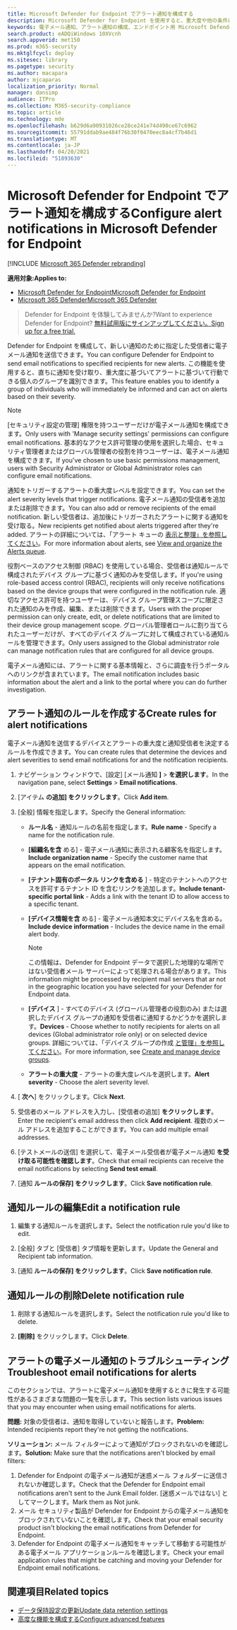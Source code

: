```yaml
---
title: Microsoft Defender for Endpoint でアラート通知を構成する
description: Microsoft Defender for Endpoint を使用すると、重大度や他の条件に基づいて、セキュリティアラートの電子メール通知設定を構成できます。
keywords: 電子メール通知、アラート通知の構成、エンドポイント用 Microsoft Defender、エンドポイント通知用 microsoft Defender、エンドポイント通知用 microsoft Defender、Windows 10 enterprise、Windows 10 Education
search.product: eADQiWindows 10XVcnh
search.appverid: met150
ms.prod: m365-security
ms.mktglfcycl: deploy
ms.sitesec: library
ms.pagetype: security
ms.author: macapara
author: mjcaparas
localization_priority: Normal
manager: dansimp
audience: ITPro
ms.collection: M365-security-compliance
ms.topic: article
ms.technology: mde
ms.openlocfilehash: b629d6a90931026ce28ce241e74d490ce67c6962
ms.sourcegitcommit: 55791ddab9ae484f76b30f0470eec8a4cf7b46d1
ms.translationtype: MT
ms.contentlocale: ja-JP
ms.lasthandoff: 04/20/2021
ms.locfileid: "51893630"
---
```

# <a name="configure-alert-notifications-in-microsoft-defender-for-endpoint"></a><span data-ttu-id="155e9-104">Microsoft Defender for Endpoint でアラート通知を構成する</span><span class="sxs-lookup"><span data-stu-id="155e9-104">Configure alert notifications in Microsoft Defender for Endpoint</span></span>

[!INCLUDE [Microsoft 365 Defender rebranding](../../includes/microsoft-defender.md)]

<span data-ttu-id="155e9-105">**適用対象:**</span><span class="sxs-lookup"><span data-stu-id="155e9-105">**Applies to:**</span></span>
- [<span data-ttu-id="155e9-106">Microsoft Defender for Endpoint</span><span class="sxs-lookup"><span data-stu-id="155e9-106">Microsoft Defender for Endpoint</span></span>](https://go.microsoft.com/fwlink/p/?linkid=2154037)
- [<span data-ttu-id="155e9-107">Microsoft 365 Defender</span><span class="sxs-lookup"><span data-stu-id="155e9-107">Microsoft 365 Defender</span></span>](https://go.microsoft.com/fwlink/?linkid=2118804)

><span data-ttu-id="155e9-108">Defender for Endpoint を体験してみませんか?</span><span class="sxs-lookup"><span data-stu-id="155e9-108">Want to experience Defender for Endpoint?</span></span> [<span data-ttu-id="155e9-109">無料試用版にサインアップしてください。</span><span class="sxs-lookup"><span data-stu-id="155e9-109">Sign up for a free trial.</span></span>](https://www.microsoft.com/microsoft-365/windows/microsoft-defender-atp?ocid=docs-wdatp-emailconfig-abovefoldlink)

<span data-ttu-id="155e9-110">Defender for Endpoint を構成して、新しい通知のために指定した受信者に電子メール通知を送信できます。</span><span class="sxs-lookup"><span data-stu-id="155e9-110">You can configure Defender for Endpoint to send email notifications to specified recipients for new alerts.</span></span> <span data-ttu-id="155e9-111">この機能を使用すると、直ちに通知を受け取り、重大度に基づいてアラートに基づいて行動できる個人のグループを識別できます。</span><span class="sxs-lookup"><span data-stu-id="155e9-111">This feature enables you to identify a group of individuals who will immediately be informed and can act on alerts based on their severity.</span></span>

> [!NOTE]
> <span data-ttu-id="155e9-112">[セキュリティ設定の管理] 権限を持つユーザーだけが電子メール通知を構成できます。</span><span class="sxs-lookup"><span data-stu-id="155e9-112">Only users with 'Manage security settings' permissions can configure email notifications.</span></span> <span data-ttu-id="155e9-113">基本的なアクセス許可管理の使用を選択した場合、セキュリティ管理者またはグローバル管理者の役割を持つユーザーは、電子メール通知を構成できます。</span><span class="sxs-lookup"><span data-stu-id="155e9-113">If you've chosen to use basic permissions management, users with Security Administrator or Global Administrator roles can configure email notifications.</span></span>

<span data-ttu-id="155e9-114">通知をトリガーするアラートの重大度レベルを設定できます。</span><span class="sxs-lookup"><span data-stu-id="155e9-114">You can set the alert severity levels that trigger notifications.</span></span> <span data-ttu-id="155e9-115">電子メール通知の受信者を追加または削除できます。</span><span class="sxs-lookup"><span data-stu-id="155e9-115">You can also add or remove recipients of the email notification.</span></span> <span data-ttu-id="155e9-116">新しい受信者は、追加後にトリガーされたアラートに関する通知を受け取る。</span><span class="sxs-lookup"><span data-stu-id="155e9-116">New recipients get notified about alerts triggered after they're added.</span></span> <span data-ttu-id="155e9-117">アラートの詳細については、「アラート キューの [表示と整理」を参照してください](alerts-queue.md)。</span><span class="sxs-lookup"><span data-stu-id="155e9-117">For more information about alerts, see [View and organize the Alerts queue](alerts-queue.md).</span></span>

<span data-ttu-id="155e9-118">役割ベースのアクセス制御 (RBAC) を使用している場合、受信者は通知ルールで構成されたデバイス グループに基づく通知のみを受信します。</span><span class="sxs-lookup"><span data-stu-id="155e9-118">If you're using role-based access control (RBAC), recipients will only receive notifications based on the device groups that were configured in the notification rule.</span></span>
<span data-ttu-id="155e9-119">適切なアクセス許可を持つユーザーは、デバイス グループ管理スコープに限定された通知のみを作成、編集、または削除できます。</span><span class="sxs-lookup"><span data-stu-id="155e9-119">Users with the proper permission can only create, edit, or delete notifications that are limited to their device group management scope.</span></span>
<span data-ttu-id="155e9-120">グローバル管理者ロールに割り当てられたユーザーだけが、すべてのデバイス グループに対して構成されている通知ルールを管理できます。</span><span class="sxs-lookup"><span data-stu-id="155e9-120">Only users assigned to the Global administrator role can manage notification rules that are configured for all device groups.</span></span>

<span data-ttu-id="155e9-121">電子メール通知には、アラートに関する基本情報と、さらに調査を行うポータルへのリンクが含まれています。</span><span class="sxs-lookup"><span data-stu-id="155e9-121">The email notification includes basic information about the alert and a link to the portal where you can do further investigation.</span></span>


## <a name="create-rules-for-alert-notifications"></a><span data-ttu-id="155e9-122">アラート通知のルールを作成する</span><span class="sxs-lookup"><span data-stu-id="155e9-122">Create rules for alert notifications</span></span>
<span data-ttu-id="155e9-123">電子メール通知を送信するデバイスとアラートの重大度と通知受信者を決定するルールを作成できます。</span><span class="sxs-lookup"><span data-stu-id="155e9-123">You can create rules that determine the devices and alert severities to send email notifications for and the notification recipients.</span></span>


1. <span data-ttu-id="155e9-124">ナビゲーション ウィンドウで、[設定] [メール通知 **]**  >  **を選択します**。</span><span class="sxs-lookup"><span data-stu-id="155e9-124">In the navigation pane, select **Settings** > **Email notifications**.</span></span>

2. <span data-ttu-id="155e9-125">[アイテム **の追加] をクリックします**。</span><span class="sxs-lookup"><span data-stu-id="155e9-125">Click **Add item**.</span></span>

3. <span data-ttu-id="155e9-126">[全般] 情報を指定します。</span><span class="sxs-lookup"><span data-stu-id="155e9-126">Specify the General information:</span></span>
    - <span data-ttu-id="155e9-127">**ルール名** - 通知ルールの名前を指定します。</span><span class="sxs-lookup"><span data-stu-id="155e9-127">**Rule name** - Specify a name for the notification rule.</span></span>
    - <span data-ttu-id="155e9-128">**[組織名を含** める] - 電子メール通知に表示される顧客名を指定します。</span><span class="sxs-lookup"><span data-stu-id="155e9-128">**Include organization name** - Specify the customer name that appears on the email notification.</span></span>
    - <span data-ttu-id="155e9-129">**[テナント固有のポータル リンクを含める** ] - 特定のテナントへのアクセスを許可するテナント ID を含むリンクを追加します。</span><span class="sxs-lookup"><span data-stu-id="155e9-129">**Include tenant-specific portal link** - Adds a link with the tenant ID to allow access to a specific tenant.</span></span>
    - <span data-ttu-id="155e9-130">**[デバイス情報を含** める] - 電子メール通知本文にデバイス名を含める。</span><span class="sxs-lookup"><span data-stu-id="155e9-130">**Include device information** - Includes the device name in the email alert body.</span></span>
    
        >[!NOTE]
        > <span data-ttu-id="155e9-131">この情報は、Defender for Endpoint データで選択した地理的な場所ではない受信者メール サーバーによって処理される場合があります。</span><span class="sxs-lookup"><span data-stu-id="155e9-131">This information might be processed by recipient mail servers that ar not in the geographic location you have selected for your Defender for Endpoint data.</span></span>

    - <span data-ttu-id="155e9-132">**[デバイス** ] - すべてのデバイス (グローバル管理者の役割のみ) または選択したデバイス グループの通知を受信者に通知するかどうかを選択します。</span><span class="sxs-lookup"><span data-stu-id="155e9-132">**Devices** - Choose whether to notify recipients for alerts on all devices (Global administrator role only) or on selected device groups.</span></span> <span data-ttu-id="155e9-133">詳細については、「デバイス グループの作成 [と管理」を参照してください](machine-groups.md)。</span><span class="sxs-lookup"><span data-stu-id="155e9-133">For more information, see [Create and manage device groups](machine-groups.md).</span></span>
    - <span data-ttu-id="155e9-134">**アラートの重大度** - アラートの重大度レベルを選択します。</span><span class="sxs-lookup"><span data-stu-id="155e9-134">**Alert severity** - Choose the alert severity level.</span></span>

4. <span data-ttu-id="155e9-135">[ **次へ**] をクリックします。</span><span class="sxs-lookup"><span data-stu-id="155e9-135">Click **Next**.</span></span>
    
5. <span data-ttu-id="155e9-136">受信者のメール アドレスを入力し、[受信者の追加] **をクリックします**。</span><span class="sxs-lookup"><span data-stu-id="155e9-136">Enter the recipient's email address then click **Add recipient**.</span></span> <span data-ttu-id="155e9-137">複数のメール アドレスを追加することができます。</span><span class="sxs-lookup"><span data-stu-id="155e9-137">You can add multiple email addresses.</span></span>

6. <span data-ttu-id="155e9-138">[テストメールの送信] を選択して、電子メール受信者が電子メール通知 **を受け取る可能性を確認します**。</span><span class="sxs-lookup"><span data-stu-id="155e9-138">Check that email recipients can receive the email notifications by selecting **Send test email**.</span></span>

7. <span data-ttu-id="155e9-139">[通知 **ルールの保存] をクリックします**。</span><span class="sxs-lookup"><span data-stu-id="155e9-139">Click **Save notification rule**.</span></span>

## <a name="edit-a-notification-rule"></a><span data-ttu-id="155e9-140">通知ルールの編集</span><span class="sxs-lookup"><span data-stu-id="155e9-140">Edit a notification rule</span></span>
1. <span data-ttu-id="155e9-141">編集する通知ルールを選択します。</span><span class="sxs-lookup"><span data-stu-id="155e9-141">Select the notification rule you'd like to edit.</span></span>

2. <span data-ttu-id="155e9-142">[全般] タブと [受信者] タブ情報を更新します。</span><span class="sxs-lookup"><span data-stu-id="155e9-142">Update the General and Recipient tab information.</span></span>

3. <span data-ttu-id="155e9-143">[通知 **ルールの保存] をクリックします**。</span><span class="sxs-lookup"><span data-stu-id="155e9-143">Click **Save notification rule**.</span></span>


## <a name="delete-notification-rule"></a><span data-ttu-id="155e9-144">通知ルールの削除</span><span class="sxs-lookup"><span data-stu-id="155e9-144">Delete notification rule</span></span>

1. <span data-ttu-id="155e9-145">削除する通知ルールを選択します。</span><span class="sxs-lookup"><span data-stu-id="155e9-145">Select the notification rule you'd like to delete.</span></span>

2. <span data-ttu-id="155e9-146">**[削除]** をクリックします。</span><span class="sxs-lookup"><span data-stu-id="155e9-146">Click **Delete**.</span></span>


## <a name="troubleshoot-email-notifications-for-alerts"></a><span data-ttu-id="155e9-147">アラートの電子メール通知のトラブルシューティング</span><span class="sxs-lookup"><span data-stu-id="155e9-147">Troubleshoot email notifications for alerts</span></span>
<span data-ttu-id="155e9-148">このセクションでは、アラートに電子メール通知を使用するときに発生する可能性があるさまざまな問題の一覧を示します。</span><span class="sxs-lookup"><span data-stu-id="155e9-148">This section lists various issues that you may encounter when using email notifications for alerts.</span></span>

<span data-ttu-id="155e9-149">**問題:** 対象の受信者は、通知を取得していないと報告します。</span><span class="sxs-lookup"><span data-stu-id="155e9-149">**Problem:** Intended recipients report they're not getting the notifications.</span></span>

<span data-ttu-id="155e9-150">**ソリューション:** メール フィルターによって通知がブロックされないのを確認します。</span><span class="sxs-lookup"><span data-stu-id="155e9-150">**Solution:** Make sure that the notifications aren't blocked by email filters:</span></span>

1. <span data-ttu-id="155e9-151">Defender for Endpoint の電子メール通知が迷惑メール フォルダーに送信されないか確認します。</span><span class="sxs-lookup"><span data-stu-id="155e9-151">Check that the Defender for Endpoint email notifications aren't sent to the Junk Email folder.</span></span> <span data-ttu-id="155e9-152">[迷惑メールではない] としてマークします。</span><span class="sxs-lookup"><span data-stu-id="155e9-152">Mark them as Not junk.</span></span>
2. <span data-ttu-id="155e9-153">メール セキュリティ製品が Defender for Endpoint からの電子メール通知をブロックされていないことを確認します。</span><span class="sxs-lookup"><span data-stu-id="155e9-153">Check that your email security product isn't blocking the email notifications from Defender for Endpoint.</span></span>
3. <span data-ttu-id="155e9-154">Defender for Endpoint の電子メール通知をキャッチして移動する可能性がある電子メール アプリケーションルールを確認します。</span><span class="sxs-lookup"><span data-stu-id="155e9-154">Check your email application rules that might be catching and moving your Defender for Endpoint email notifications.</span></span>

## <a name="related-topics"></a><span data-ttu-id="155e9-155">関連項目</span><span class="sxs-lookup"><span data-stu-id="155e9-155">Related topics</span></span>
- [<span data-ttu-id="155e9-156">データ保持設定の更新</span><span class="sxs-lookup"><span data-stu-id="155e9-156">Update data retention settings</span></span>](data-retention-settings.md)
- [<span data-ttu-id="155e9-157">高度な機能を構成する</span><span class="sxs-lookup"><span data-stu-id="155e9-157">Configure advanced features</span></span>](advanced-features.md)
